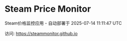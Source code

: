 # Steam Price Monitor

Steam价格监控应用 - 自动部署于 2025-07-14 11:11:47 UTC

访问: https://steammonitor.github.io
